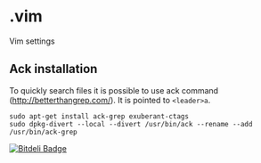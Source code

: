 .vim
====

Vim settings

## Ack installation
To quickly search files it is possible to use ack command
(http://betterthangrep.com/). It is pointed to `<leader>a`.

    sudo apt-get install ack-grep exuberant-ctags
    sudo dpkg-divert --local --divert /usr/bin/ack --rename --add /usr/bin/ack-grep

[![Bitdeli Badge](https://d2weczhvl823v0.cloudfront.net/7kfpun/.vim/trend.png)](https://bitdeli.com/free "Bitdeli Badge")
